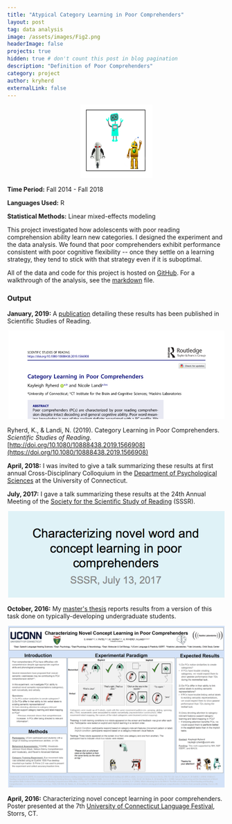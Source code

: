 ```yaml
---
title: "Atypical Category Learning in Poor Comprehenders"
layout: post
tag: data analysis
image: /assets/images/Fig2.png
headerImage: false
projects: true
hidden: true # don't count this post in blog pagination
description: "Definition of Poor Comprehenders"
category: project
author: kryherd
externalLink: false
---
```


<span style="display:block;text-align:center"> ![Profile Image](/assets/images/Fig2.png)</span>

**Time Period:** Fall 2014 - Fall 2018

**Languages Used:** R

**Statistical Methods:** Linear mixed-effects modeling

This project investigated how adolescents with poor reading comprehension ability learn new categories. I designed the experiment and the data analysis. We found that poor comprehenders exhibit performance consistent with poor cognitive flexibility -- once they settle on a learning strategy, they tend to stick with that strategy even if it is suboptimal.

All of the data and code for this project is hosted on [GitHub](https://github.com/kryherd/CompCat). For a walkthrough of the analysis, see the [markdown](https://github.com/kryherd/CompCat/blob/master/DataCleaningandAnalysis.md) file.

### Output

**January, 2019:** A [publication](https://doi.org/10.1080/10888438.2019.1566908) detailing these results has been published in Scientific Studies of Reading.

<span style="display:block;text-align:center">[<img src="/assets/images/SSR_pub.png" alt="SSR Publication" width="500"/>](https://doi.org/10.1080/10888438.2019.1566908)</span>

Ryherd, K., & Landi, N. (2019). Category Learning in Poor Comprehenders. *Scientific Studies of Reading*. [http://doi.org/10.1080/10888438.2019.1566908](https://doi.org/10.1080/10888438.2019.1566908)

**April, 2018:** I was invited to give a talk summarizing these results at first annual Cross-Disciplinary Colloquium in the [Department of Psychological Sciences](https://psych.uconn.edu/) at the University of Connecticut.

**July, 2017:** I gave a talk summarizing these results at the 24th Annual Meeting of the [Society for the Scientific Study of Reading](https://www.triplesr.org/) (SSSR).

<span style="display:block;text-align:center"><img src="/assets/images/SSSR_talk.png" alt="SSSR Talk" width="500"/></span>

**October, 2016:** My [master's thesis](https://opencommons.uconn.edu/gs_theses/1008/) reports results from a version of this task done on typically-developing undergraduate students.

<span style="display:block;text-align:center"> [<img src="/assets/images/Langfest2016_robot_thumb.png" alt="Langfest 2016 poster" width="500"/>](https://github.com/kryherd/CompCat/blob/master/Langfest_RobotCategory_2016.pdf)</span>

**April, 2016:** Characterizing novel concept learning in poor comprehenders. Poster presented at the 7th [University of Connecticut Language Festival](https://languagefest.uconn.edu/), Storrs, CT.